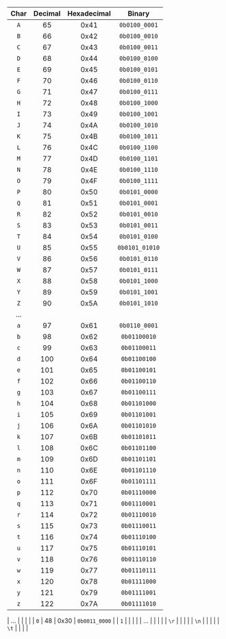    | **Char** | **Decimal** | **Hexadecimal** | **Binary** |
   | :-: | :-: | :-: | :-: |
   | `A` | 65 | 0x41 | `0b0100_0001` |
   | `B` | 66 | 0x42 |`0b0100_0010`  |
   | `C` | 67 | 0x43 |`0b0100_0011`  |
   | `D` | 68 | 0x44 |`0b0100_0100`  |
   | `E` | 69 | 0x45 |`0b0100_0101`  |
   | `F` | 70 | 0x46 |`0b0100_0110`  |
   | `G` | 71 | 0x47 |`0b0100_0111`  |
   | `H` | 72 | 0x48 |`0b0100_1000`  |
   | `I` | 73 | 0x49 |`0b0100_1001`  |
   | `J` | 74 | 0x4A |`0b0100_1010`  |
   | `K` | 75 | 0x4B |`0b0100_1011`  |
   | `L` | 76 | 0x4C |`0b0100_1100`  |
   | `M` | 77 | 0x4D |`0b0100_1101`  |
   | `N` | 78 | 0x4E |`0b0100_1110`  |
   | `O` | 79 | 0x4F |`0b0100_1111`  |
   | `P` | 80 | 0x50 |`0b0101_0000`  |
   | `Q` | 81 | 0x51 |`0b0101_0001`  |
   | `R` | 82 | 0x52 |`0b0101_0010`  |
   | `S` | 83 | 0x53 |`0b0101_0011`  |
   | `T` | 84 | 0x54 |`0b0101_0100`  |
   | `U` | 85 | 0x55 |`0b0101_01010`  |
   | `V` | 86 | 0x56 |`0b0101_0110`  |
   | `W` | 87 | 0x57 |`0b0101_0111`  |
   | `X` | 88 | 0x58 |`0b0101_1000`  |
   | `Y` | 89 | 0x59 |`0b0101_1001`  |
   | `Z` | 90 | 0x5A |`0b0101_1010`  |
   | ... |  |  |  |
   | `a` | 97 | 0x61 | `0b0110_0001` |
   | `b` | 98 | 0x62 | `0b01100010` |
   | `c` | 99 | 0x63 | `0b01100011` |
   | `d` | 100 | 0x64 | `0b01100100` |
   | `e` | 101 | 0x65 | `0b01100101` |
   | `f` | 102 | 0x66 | `0b01100110` |
   | `g` | 103 | 0x67 | `0b01100111` |
   | `h` | 104 | 0x68 | `0b01101000` |
   | `i` | 105 | 0x69 | `0b01101001` |
   | `j` | 106 | 0x6A | `0b01101010` |
   | `k` | 107 | 0x6B | `0b01101011` |
   | `l` | 108 | 0x6C | `0b01101100` |
   | `m` | 109 | 0x6D | `0b01101101` |
   | `n` | 110 | 0x6E | `0b01101110` |
   | `o` | 111 | 0x6F | `0b01101111` |
   | `p` | 112 | 0x70 | `0b01110000` |
   | `q` | 113 | 0x71 | `0b01110001` |
   | `r` | 114 | 0x72 | `0b01110010` |
   | `s` | 115 | 0x73 | `0b01110011` |
   | `t` | 116 | 0x74 | `0b01110100` |
   | `u` | 117 | 0x75 | `0b01110101` |
   | `v` | 118 | 0x76 | `0b01110110` |
   | `w` | 119 | 0x77 | `0b01110111` |
   | `x` | 120 | 0x78 | `0b01111000` |
   | `y` | 121 | 0x79 | `0b01111001` |
   | `z` | 122 | 0x7A | `0b01111010` |

   | ... |  |  |  |
   | `0` | 48 | 0x30 | `0b0011_0000` |
   | `1` |  |  |  |
   | ... |  |  |  |
   | `\r` |  |  |  |
   | `\n` |  |  |  |
   | `\t` |  |  |  |
